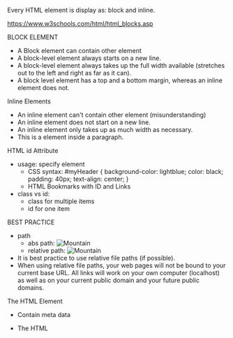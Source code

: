 Every HTML element is display as: block and inline.

https://www.w3schools.com/html/html_blocks.asp

BLOCK ELEMENT
- A Block element can contain other element
- A block-level element always starts on a new line.
- A block-level element always takes up the full width available (stretches out to the left and right as far as it can).
- A block level element has a top and a bottom margin, whereas an inline element does not.

Inline Elements
- An inline element can't contain other element (misunderstanding)
- An inline element does not start on a new line.
- An inline element only takes up as much width as necessary.
- This is a <span> element inside a paragraph.

HTML id Attribute
- usage: specify element
    - CSS syntax:
        #myHeader {
            background-color: lightblue;
            color: black;
            padding: 40px;
            text-align: center;
        }
    - HTML Bookmarks with ID and Links
- class vs id:
    - class for multiple items
    - id for one item

BEST PRACTICE
- path
    - abs path: <img src="https://www.w3schools.com/images/picture.jpg" alt="Mountain">
    - relative path: <img src="../images/picture.jpg" alt="Mountain">
- It is best practice to use relative file paths (if possible).
- When using relative file paths, your web pages will not be bound to your current base URL. All links will work on your own computer (localhost) as well as on your current public domain and your future public domains.

The HTML <head> Element
- Contain meta data
- The HTML <title> Element
    - Document (tab) title
    - Required for HTML documents
    - important for search engine optimization (SEO)
- The HTML <style> Element
    eg : <style>
            body {background-color: powderblue;}
            h1 {color: red;}
            p {color: blue;}
        </style>
- The HTML <link> Element: <link rel="stylesheet" href="mystyle.css">
- The HTML <meta> Element
    - <meta charset="UTF-8"> //character format
    - <meta name="keywords" content="HTML, CSS, JavaScript"> //key words for search engine
    - <meta name="viewport" content="width=device-width, initial-scale=1.0">    
        - width=device-width part sets the width
        - initial-scale=1.0 part sets the initial zoom level 

- The HTML <script> Element
    - <script>
        function myFunction() {
            document.getElementById("demo").innerHTML = "Hello JavaScript!";
        }
    </script>

HTML Layout Elements (block elements): https://www.w3schools.com/html/html_layout.asp
- <header> - Defines a header for a document or a section
- <nav> - Defines a set of navigation links
- <section> - Defines a section in a document
- <article> - Defines an independent, self-contained content
- <aside> - Defines content aside from the content (like a sidebar)
- <footer> - Defines a footer for a document or a section

HTML Layout Techniques
There are four different techniques to create multicolumn layouts
- CSS framework
    - Bootrap or W3.CSS
- CSS float property
    - advantage: 
        - can do entire web layouts (with float and position)
        - easy to learn:  just need to remember how the <i>float<i> and <i>clear<i> properties work
    - disadvantage:
        -  tied to the document flow, which may harm the flexibility.
- CSS flexbox
    - the page layout must accommodate different screen sizes and different display devices.
    - recommended way
- CSS grid
    - pretty advanced way of styling
    - easier to design


What is Responsive Web Design?
- Idea: Responsive Web Design is about using HTML and CSS to automatically resize, hide, shrink, or enlarge, a website, to make it look good on all devices (desktops, tablets, and phones)
- Responsive Images
    - If the CSS width property is set to 100%, the image will be responsive and scale up and down:
        - eg: <img src="img_girl.jpg" style="width:100%;">
        - the image can be scaled up to be larger than its original size. resolve by using max-witdth
    - Using the max-width Property
        - set to 100% to restrict upper scale
        - eg: <img src="img_girl.jpg" style="max-width:100%;height:auto;">
    - Using tag <picture/>

- Responsive Text Size
    - "vw" unit, which means the "viewport width" => varied by viewport width
    - 1vw = 1% of viewport width. If the viewport is 50cm wide, 1vw is 0.5cm.

- Media Queries
    - you can define completely different styles
    - eg: 
    .left, .right {
        float: left;
        width: 20%; /* The width is 20%, by default */
    }

    .main {
        float: left;
        width: 60%; /* The width is 60%, by default */
    }

    /* Use a media query to add a breakpoint at 800px => multirow */
    @media screen and (max-width: 800px) {
        .left, .main, .right {
            width: 100%; /* The width is 100%, when the viewport is 800px or smaller */
        }
    }

Computer code format: https://www.w3schools.com/html/html_computercode_elements.asp
- <code>	Defines programming code
- <kbd>	    Defines keyboard input (mini and diff state)
- <samp>	Defines computer output

Best Practices: 
1. Always Quote Attribute Values
- Good: <table class="striped">
- Bad: <table class=striped>
- Very bad: <table class=table striped>

2. Always Specify alt, width, and height for Images
- Good: <img src="html5.gif" alt="HTML5" style="width:128px;height:128px">
- Bad: <img src="html5.gif">

3. Avoid redundant space
4. Advoid Long Code lines
5. Do not add blank lines, spaces, or indentations without a reason.
6. Never Skip the <title> Element
- Important for SEO

7. Add the lang Attribute (This is meant to assist search engines and browsers.)
8. Meta Data (To ensure proper interpretation and correct search engine indexing)
9. Setting The Viewport
- eg: <meta name="viewport" content="width=device-width, initial-scale=1.0">
10. Using Style Sheets
- Use simple syntax for linking to style sheets (the type attribute is not necessary)
11. Loading JavaScript in HTML
- load from seperate source file is recommended: <script src="myscript.js">
12. Differences Between .htm and .html? (no diff)
13. Default Filenames
- "index.html", "index.htm", "default.html", or "default.htm".


HTML Entities
- syntax: 
    - &entity_name; - eg: &lt; 
    - &#entity_number; - eg: &#60;
- common entity
    - &nbsp; - not breaking words
- ref: 
    - https://www.w3schools.com/html/html_entities.asp
    - https://www.w3schools.com/html/html_symbols.asp
    - https://www.w3schools.com/html/html_emojis.asp
Using Emojis in HTML
- set <meta charset="UTF-8">
- some emoji example: 
    😄 is 128516
    😍 is 128525
    💗 is 128151

HTML Uniform Resource Locators
- def: A URL is another word for a web address.

- usage: used to address a document (or other data) on the web.
    - eg:  https://www.w3schools.com/html/default.asp - define address to access the doc default.asp
           https://www.w3schools.com/ - define address to access the html index.html

- syntax: <span>scheme://prefix.domain:port/PATH/filename<span>
    scheme - defines the type of Internet service (most common is http or https)
    prefix - defines a domain prefix (default for http is www)
    domain - defines the Internet domain name (like w3schools.com)
    port - defines the port number at the host (default for http is 80)
    PATH - defines a path at the server (If omitted: the root directory of the site)
    filename - defines the name of a document or resource

- ref: https://www.w3schools.com/html/html_urlencode.asp
- URL Encoding
    - URLs can only be sent over the Internet using the ASCII character-set. If a URL contains characters outside the ASCII set, the URL has to be converted.
    - URL encoding replaces non-ASCII characters with a "%" followed by hexadecimal digits.
        eg: £	%A3, ©	%A9

HTML Versus XHTML
- XHTML is a stricter, more XML-based version of HTML.
- concepts
    XHTML stands for EXtensible HyperText Markup Language
    XHTML is a stricter, more XML-based version of HTML
    XHTML is HTML defined as an XML application
    XHTML is supported by all major browsers


CANVAS AND SVG
- ref: https://www.w3schools.com/html/html5_svg.asp

HTML MEDIA
- list supported media: https://www.w3schools.com/html/html_media.asp


WEB STORAGE API
- local/session storage vs cookies (frm server and have to be request all the time)
- ref: https://www.w3schools.com/html/html5_webstorage.asp

WEB WORKER API
- ref: https://www.youtube.com/watch?v=1QFTfbDXJCI&ab_channel=AtilaIO
- ref2: https://www.w3schools.com/html/html5_webworkers.asp
